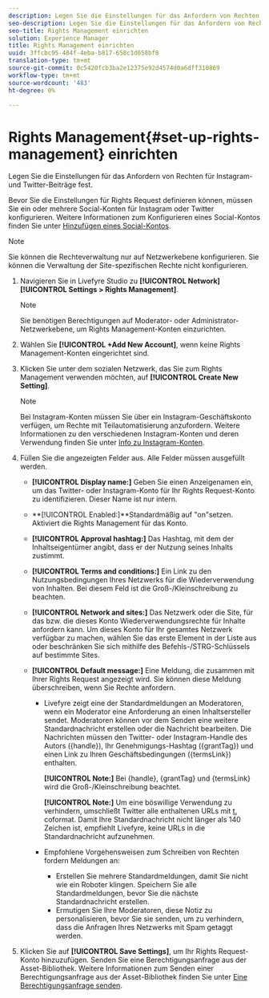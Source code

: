 ```yaml
---
description: Legen Sie die Einstellungen für das Anfordern von Rechten für Instagram- und Twitter-Beiträge fest.
seo-description: Legen Sie die Einstellungen für das Anfordern von Rechten für Instagram- und Twitter-Beiträge fest.
seo-title: Rights Management einrichten
solution: Experience Manager
title: Rights Management einrichten
uuid: 3ffcbc95-484f-4eba-b817-658c1d658bf8
translation-type: tm+mt
source-git-commit: 0c5420fcb3ba2e12375e92d4574d0a6dff310869
workflow-type: tm+mt
source-wordcount: '483'
ht-degree: 0%

---
```



# Rights Management{#set-up-rights-management} einrichten

Legen Sie die Einstellungen für das Anfordern von Rechten für Instagram- und Twitter-Beiträge fest.

Bevor Sie die Einstellungen für Rights Request definieren können, müssen Sie ein oder mehrere Social-Konten für Instagram oder Twitter konfigurieren. Weitere Informationen zum Konfigurieren eines Social-Kontos finden Sie unter [Hinzufügen eines Social-Kontos](../c-users-creating-accounts-with-studio-access/t-configure-social-accout-instagram/t-configure-social-accout-instagram.md#t_configure_social_accout_instagram).

>[!NOTE]
>
>Sie können die Rechteverwaltung nur auf Netzwerkebene konfigurieren. Sie können die Verwaltung der Site-spezifischen Rechte nicht konfigurieren.

1. Navigieren Sie in Livefyre Studio zu **[!UICONTROL Network]** **[!UICONTROL Settings > Rights Management]**.

   >[!NOTE]
   >
   >Sie benötigen Berechtigungen auf Moderator- oder Administrator-Netzwerkebene, um Rights Management-Konten einzurichten.

1. Wählen Sie **[!UICONTROL +Add New Account]**, wenn keine Rights Management-Konten eingerichtet sind.
1. Klicken Sie unter dem sozialen Netzwerk, das Sie zum Rights Management verwenden möchten, auf **[!UICONTROL Create New Setting]**.

   >[!NOTE]
   >
   >Bei Instagram-Konten müssen Sie über ein Instagram-Geschäftskonto verfügen, um Rechte mit Teilautomatisierung anzufordern. Weitere Informationen zu den verschiedenen Instagram-Konten und deren Verwendung finden Sie unter [Info zu Instagram-Konten](../c-users-creating-accounts-with-studio-access/t-configure-social-accout-instagram/c-about-instagram-accounts.md#c_about_instagram_accounts).

1. Füllen Sie die angezeigten Felder aus. Alle Felder müssen ausgefüllt werden.

   * **[!UICONTROL Display name:]** Geben Sie einen Anzeigenamen ein, um das Twitter- oder Instagram-Konto für Ihr Rights Request-Konto zu identifizieren. Dieser Name ist nur intern.
   * **[!UICONTROL Enabled:]**Standardmäßig auf &quot;on&quot;setzen. Aktiviert die Rights Management für das Konto.
   * **[!UICONTROL Approval hashtag:]** Das Hashtag, mit dem der Inhaltseigentümer angibt, dass er der Nutzung seines Inhalts zustimmt.
   * **[!UICONTROL Terms and conditions:]** Ein Link zu den Nutzungsbedingungen Ihres Netzwerks für die Wiederverwendung von Inhalten. Bei diesem Feld ist die Groß-/Kleinschreibung zu beachten.
   * **[!UICONTROL Network and sites:]** Das Netzwerk oder die Site, für das bzw. die dieses Konto Wiederverwendungsrechte für Inhalte anfordern kann. Um dieses Konto für Ihr gesamtes Netzwerk verfügbar zu machen, wählen Sie das erste Element in der Liste aus oder beschränken Sie sich mithilfe des Befehls-/STRG-Schlüssels auf bestimmte Sites.
   * **[!UICONTROL Default message:]** Eine Meldung, die zusammen mit Ihrer Rights Request angezeigt wird. Sie können diese Meldung überschreiben, wenn Sie Rechte anfordern.

      * Livefyre zeigt eine der Standardmeldungen an Moderatoren, wenn ein Moderator eine Anforderung an einen Inhaltsersteller sendet. Moderatoren können vor dem Senden eine weitere Standardnachricht erstellen oder die Nachricht bearbeiten. Die Nachrichten müssen den Twitter- oder Instagram-Handle des Autors ({handle}), Ihr Genehmigungs-Hashtag ({grantTag}) und einen Link zu Ihren Geschäftsbedingungen ({termsLink}) enthalten.

         **[!UICONTROL Note:]** Bei {handle}, {grantTag} und {termsLink} wird die Groß-/Kleinschreibung beachtet.

         **[!UICONTROL Note:]** Um eine böswillige Verwendung zu verhindern, umschließt Twitter alle enthaltenen URLs mit  [t.](https://t.co/) coformat. Damit Ihre Standardnachricht nicht länger als 140 Zeichen ist, empfiehlt Livefyre, keine URLs in die Standardnachricht aufzunehmen.

      * Empfohlene Vorgehensweisen zum Schreiben von Rechten fordern Meldungen an:

         * Erstellen Sie mehrere Standardmeldungen, damit Sie nicht wie ein Roboter klingen. Speichern Sie alle Standardmeldungen, bevor Sie die nächste Standardnachricht erstellen.
         * Ermutigen Sie Ihre Moderatoren, diese Notiz zu personalisieren, bevor Sie sie senden, um zu verhindern, dass die Anfragen Ihres Netzwerks mit Spam getaggt werden.

1. Klicken Sie auf **[!UICONTROL Save Settings]**, um Ihr Rights Request-Konto hinzuzufügen.
Senden Sie eine Berechtigungsanfrage aus der Asset-Bibliothek. Weitere Informationen zum Senden einer Berechtigungsanfrage aus der Asset-Bibliothek finden Sie unter [Eine Berechtigungsanfrage senden](../c-how-requesting-rights-works/t-send-a-rights-request-to-own-a-digital-asset.md#t_send_a_rights_request_to_own_a_digital_asset).
